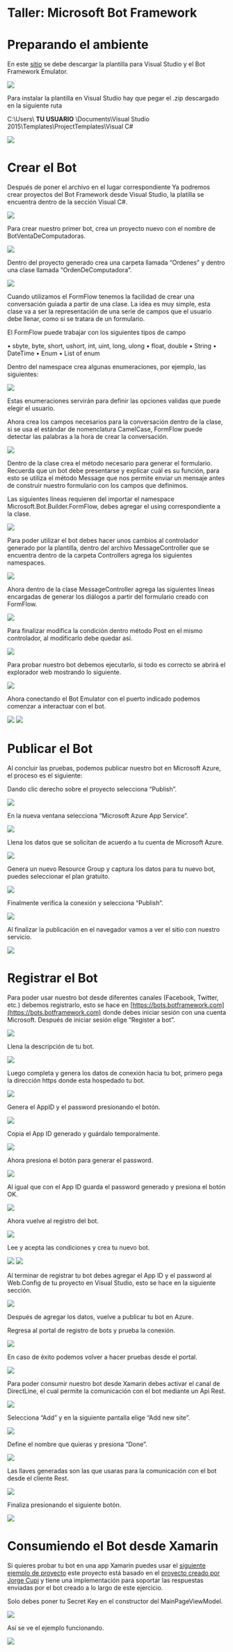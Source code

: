 # Taller: Microsoft Bot Framework

# Preparando el ambiente

En este [sitio](https://docs.botframework.com/en-us/downloads/) se debe descargar la plantilla para Visual Studio y el Bot Framework Emulator.

<img src="imagenes/img01.jpg"/>

Para instalar la plantilla en Visual Studio hay que pegar el .zip descargado en la siguiente ruta

C:\Users\ **TU USUARIO** \Documents\Visual Studio 2015\Templates\ProjectTemplates\Visual C#

<img src="imagenes/img02.jpg"/>

# Crear el Bot

Después de poner el archivo en el lugar correspondiente Ya podremos crear proyectos del Bot Framework desde Visual Studio, la platilla se encuentra dentro de la sección Visual C#.

<img src="imagenes/img03.jpg"/>

Para crear nuestro primer bot, crea un proyecto nuevo con el nombre de BotVentaDeComputadoras.

<img src="imagenes/img04.jpg"/>

Dentro del proyecto generado crea una carpeta llamada “Ordenes” y dentro una clase llamada “OrdenDeComputadora”.

<img src="imagenes/img05.jpg"/>

Cuando utilizamos el FormFlow tenemos la facilidad de crear una conversación guiada a partir de una clase. La idea es muy simple, esta clase va a ser la representación de una serie de campos que el usuario debe llenar, como si se tratara de un formulario.

El FormFlow puede trabajar con los siguientes tipos de campo
 
•	sbyte, byte, short, ushort, int, uint, long, ulong
•	float, double
•	String
•	DateTime
•	Enum
•	List of enum

Dentro del namespace crea algunas enumeraciones, por ejemplo, las siguientes:

<img src="imagenes/img06.jpg"/>

Estas enumeraciones servirán para definir las opciones validas que puede elegir el usuario.

Ahora crea los campos necesarios para la conversación dentro de la clase, si se usa el estándar de nomenclatura CamelCase, FormFlow puede detectar las palabras a la hora de crear la conversación.

<img src="imagenes/img07.jpg"/>

Dentro de la clase crea el método necesario para generar el formulario. Recuerda que un bot debe presentarse y explicar cuál es su función, para esto se utiliza el método Message que nos permite enviar un mensaje antes de construir nuestro formulario con los campos que definimos.

Las siguientes líneas requieren del importar el namespace Microsoft.Bot.Builder.FormFlow, debes agregar el using correspondiente a la clase.

<img src="imagenes/img08.jpg"/>

Para poder utilizar el bot debes hacer unos cambios al controlador generado por la plantilla, dentro del archivo MessageController que se encuentra dentro de la carpeta Controllers agrega los siguientes namespaces.

<img src="imagenes/img09.jpg"/>

Ahora dentro de la clase MessageController agrega las siguientes líneas encargadas de generar los diálogos a partir del formulario creado con FormFlow.

<img src="imagenes/img10.jpg"/>

Para finalizar modifica la condición dentro método Post en el mismo controlador, al modificarlo debe quedar así.

<img src="imagenes/img11.jpg"/>

Para probar nuestro bot debemos ejecutarlo, si todo es correcto se abrirá el explorador web mostrando lo siguiente.

<img src="imagenes/img12.jpg"/>

Ahora conectando el Bot Emulator con el puerto indicado podemos comenzar a interactuar con el bot.

<img src="imagenes/img13.jpg"/>

<img src="imagenes/img14.jpg"/>

# Publicar el Bot

Al concluir las pruebas, podemos publicar nuestro bot en Microsoft Azure, el proceso es el siguiente:

Dando clic derecho sobre el proyecto selecciona “Publish”.

<img src="imagenes/img15.jpg"/>

En la nueva ventana selecciona “Microsoft Azure App Service”.

<img src="imagenes/img16.jpg"/>

Llena los datos que se solicitan de acuerdo a tu cuenta de Microsoft Azure.

<img src="imagenes/img17.jpg"/>

Genera un nuevo Resource Group y captura los datos para tu nuevo bot, puedes seleccionar el plan gratuito.

<img src="imagenes/img18.jpg"/>

Finalmente verifica la conexión y selecciona “Publish”.

<img src="imagenes/img19.jpg"/>

Al finalizar la publicación en el navegador vamos a ver el sitio con nuestro servicio.

<img src="imagenes/img20.jpg"/>

# Registrar el Bot

Para poder usar nuestro bot desde diferentes canales (Facebook, Twitter,  etc.) debemos registrarlo, esto se hace en [https://bots.botframework.com](https://bots.botframework.com) donde debes iniciar sesión con una cuenta Microsoft. Después de iniciar sesión elige “Register a bot”.

<img src="imagenes/img21.jpg"/>

Llena la descripción de tu bot.

<img src="imagenes/img22.jpg"/>

Luego completa y genera los datos de conexión hacia tu bot, primero pega la dirección https donde esta hospedado tu bot.

<img src="imagenes/img23.jpg"/>

Genera el AppID y el password presionando el botón.

<img src="imagenes/img24.jpg"/>

Copia el App ID generado y guárdalo temporalmente.

<img src="imagenes/img25.jpg"/>

Ahora presiona el botón para generar el password.

<img src="imagenes/img26.jpg"/>

Al igual que con el App ID guarda el password generado y presiona el botón OK.

<img src="imagenes/img27.jpg"/>

Ahora vuelve al registro del bot.

<img src="imagenes/img28.jpg"/>

Lee y acepta las condiciones y crea tu nuevo bot.

<img src="imagenes/img29.jpg"/>

<img src="imagenes/img30.jpg"/>

Al terminar de registrar tu bot debes agregar el App ID y el password al Web.Config de tu proyecto en Visual Studio, esto se hace en la siguiente sección.

<img src="imagenes/img31.jpg"/>

Después de agregar los datos, vuelve a publicar tu bot en Azure.

Regresa al portal de registro de bots y prueba la conexión.

<img src="imagenes/img32.jpg"/>

En caso de éxito podemos volver a hacer pruebas desde el portal.

<img src="imagenes/img33.jpg"/>

Para poder consumir nuestro bot desde Xamarin debes activar el canal de DirectLine, el cual permite la comunicación con el bot mediante un Api Rest.

<img src="imagenes/img34.jpg"/>

Selecciona “Add” y en la siguiente pantalla elige “Add new site”. 

<img src="imagenes/img35.jpg"/>

Define el nombre que quieras y presiona “Done”.

<img src="imagenes/img36.jpg"/>

Las llaves generadas son las que usaras para la comunicación con el bot desde el cliente Rest. 

<img src="imagenes/img37.jpg"/>

Finaliza presionando el siguiente botón.

<img src="imagenes/img38.jpg"/>

# Consumiendo el Bot desde Xamarin

Si quieres probar tu bot en una app Xamarin puedes usar el [siguiente ejemplo de proyecto](https://github.com/humbertojaimes/XamarinFormsBot)
este proyecto está basado en el [proyecto creado por Jorge Cupi](https://github.com/JorgeCupi/XamarinFormsBot) y tiene una implementación para soportar las respuestas enviadas por el bot creado a lo largo de este ejercicio.

Solo debes poner tu Secret Key en el constructor del MainPageViewModel.

<img src="imagenes/img39.jpg"/>

Así se ve el ejemplo funcionando.

<img src="imagenes/img40.jpg"/>